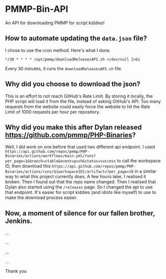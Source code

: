 # PMMP-Bin-API
An API for downloading PMMP for script kiddies!

## How to automate updating the `data.json` file?
I chose to use the cron method. Here's what I done. 
```cron
*/30 * * * * /opt/pmmp/downloadReleasesAPI.sh >/dev/null 2>&1
```
Every 30 minutes, it runs the `downloadReleasesAPI.sh` file. 

## Why did you choose to download the json?
This is an effort to not reach GitHub's Rate Limit. By storing it locally, the PHP script will load it from the file, instead of asking GitHub's API. Too many requests from the website could easily force the website to hit the Rate Limit of 1000 requests per hour per repository.

## Why did you make this after Dylan released https://github.com/pmmp/PHP-Binaries?
Well, I did work on one before that used two different api endpoint. I used `https://api.github.com/repos/pmmp/PHP-Binaries/actions/workflows/main.yml/runs?per_page=1&branch=stable&event=push&status=success` to call the workspace ID, then download this `https://api.github.com/repos/pmmp/PHP-Binaries/actions/runs/${workspaceID}/artifacts?per_page=10` in a similar way to what this project currently does. A few hours later, I realised it broken. Then I found out that the repo name changed. Then I realised that Dylan also started using the `/releases` page. So I changed the api to use that endpoint. It's easier for script kiddies (and idiots like myself) to use to make the download process easier. 

## Now, a moment of silence for our fallen brother, Jenkins. 

...

...

...

...

Thank you 
